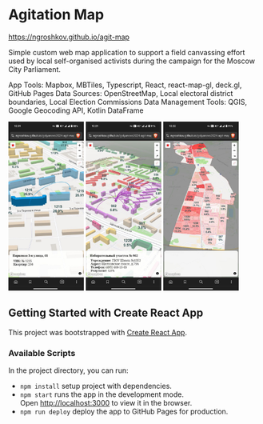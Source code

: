 # Agitation Map

https://ngroshkov.github.io/agit-map

Simple custom web map application to support a field canvassing effort used by local self-organised activists during 
the campaign for the Moscow City Parliament.

App Tools: Mapbox, MBTiles, Typescript, React, react-map-gl, deck.gl, GitHub Pages
Data Sources: OpenStreetMap, Local electoral district boundaries, Local Election Commissions 
Data Management Tools: QGIS, Google Geocoding API, Kotlin DataFrame

<img src="img/screen1.jpg" width=30%> <img src="img/screen2.jpg" width=30%> <img src="img/screen3.jpg" width=30%>


## Getting Started with Create React App

This project was bootstrapped with [Create React App](https://github.com/facebook/create-react-app).

### Available Scripts

In the project directory, you can run:

 - `npm install` setup project with dependencies.
 - `npm start` runs the app in the development mode.\
   Open [http://localhost:3000](http://localhost:3000) to view it in the browser.
 - `npm run deploy` deploy the app to GitHub Pages for production.
